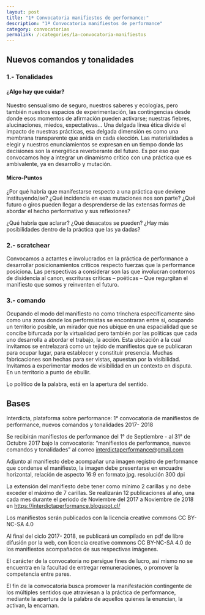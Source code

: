 ```yaml
---
layout: post
title: "1ª Convocatoria manifiestos de performance:"
description: "1ª Convocatoria manifiestos de performance"
category: convocatorias
permalink: /:categories/1a-convocatoria-manifiestos
---
```


## Nuevos comandos y tonalidades ##

### 1.- Tonalidades ###

#### ¿Algo hay que cuidar? ####

Nuestro sensualismo de seguro, nuestros saberes y ecologías, pero también nuestros espacios de experimentación, las contingencias desde donde esos momentos de afirmación pueden activarse; nuestras fiebres, alucinaciones, miedos, expectativas… Una delgada línea ética divide el impacto de nuestras prácticas, esa delgada dimensión es como una membrana transparente que anida en cada elección. Las materialidades a elegir y nuestros enunciamientos se expresan en un tiempo donde las decisiones son la energética reverberante del futuro. Es por eso que convocamos hoy a integrar un dinamismo crítico con una práctica que es ambivalente, ya en desarrollo y mutación.

#### Micro-Puntos ####

¿Por qué habría que manifestarse respecto a una práctica que deviene instituyendo/se?
¿Qué incidencia en esas mutaciones nos son parte? ¿Qué futuro o giros pueden llegar a desprenderse de las extensas formas de abordar el hecho performativo y sus reflexiones?

¿Qué habría que aclarar? ¿Qué desacatos se pueden?
¿Hay más posibilidades dentro de la práctica que las ya dadas?

### 2.- scratchear ###

Convocamos a actantes e involucrados en la práctica de performance a desarrollar posicionamientos críticos respecto fuerzas que la performance posiciona.
Las perspectivas a considerar son las que involucran contornos de disidencia al canon, escrituras críticas – poéticas – Que regurgitan el manifiesto que somos y reinventen el futuro.

### 3.- comando ###

Ocupando el modo del manifiesto no como trinchera específicamente sino como una zona donde los performistas se encontraran entre sí, ocupando un territorio posible, un mirador que nos ubique en una espacialidad que se concibe bifurcada por la virtualidad pero también por las políticas que cada uno desarrolla a abordar el trabajo, la acción.
Esta ubicación a la cual invitamos se entrelazará como un tejido de manifiestos que se publicaran para ocupar lugar, para establecer y constituir presencia.
Muchas fabricaciones son hechas para ser vistas, apuestan por la visibilidad.
Invitamos a experimentar modos de visibilidad en un contexto en disputa.
En un territorio a punto de ebullir.

Lo político de la palabra, está en la apertura del sentido.

## Bases ##

Interdicta, plataforma sobre performance: 1° convocatoria de manifiestos de performance, nuevos comandos y tonalidades 2017- 2018

Se recibirán manifiestos de performance  del 1° de Septiembre - al  31° de Octubre 2017  bajo la convocatoria: “manifiestos de performance, nuevos comandos y tonalidades” al correo <interdictaperformance@gmail.com>

Adjunto al manifiesto debe acompañar una imagen registro de performance que condense el manifiesto, la imagen debe presentarse en encuadre horizontal, relación de aspecto 16:9 en formato jpg. resolución 300 dpi

La extensión del manifiesto debe tener como mínimo 2 carillas y no debe exceder el  máximo de 7 carillas.
Se realizarán 12 publicaciones al año, una cada mes durante el periodo de Noviembre del 2017 a Noviembre de 2018 en <https://interdictaperformance.blogspot.cl/>

Los manifiestos serán publicados con la licencia creative commons CC BY-NC-SA 4.0

Al final del ciclo 2017- 2018, se publicará un compilado en pdf de libre difusión por la web, con licencia creative commons CC BY-NC-SA 4.0 de los manifiestos acompañados de sus respectivas  imágenes.

El carácter de la convocatoria no persigue fines de lucro, así mismo no se encuentra en la facultad de entregar remuneraciones, o promover la competencia entre pares.

 El fin de la convocatoria busca promover la manifestación contingente de los múltiples sentidos que atraviesan a la práctica de performance, mediante la apertura de la palabra de aquellos quienes la enuncian, la activan, la encarnan.
